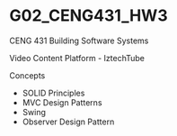 # G02_CENG431_HW3

CENG 431 Building Software Systems

Video Content Platform - IztechTube

Concepts
- SOLID Principles
- MVC Design Patterns
- Swing
- Observer Design Pattern
